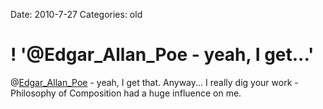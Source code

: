 Date: 2010-7-27
Categories: old

# ! '@Edgar_Allan_Poe - yeah, I get...'

@<a href="http://twitter.com/Edgar_Allan_Poe" class="aktt_username">Edgar_Allan_Poe</a> - yeah, I get that. Anyway... I really dig your work - Philosophy of Composition had a huge influence on me.
